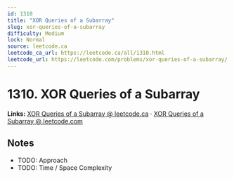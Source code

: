 ```yaml
--- 
id: 1310
title: "XOR Queries of a Subarray"
slug: xor-queries-of-a-subarray
difficulty: Medium
lock: Normal
source: leetcode.ca
leetcode_ca_url: https://leetcode.ca/all/1310.html
leetcode_url: https://leetcode.com/problems/xor-queries-of-a-subarray/
---
```


# 1310. XOR Queries of a Subarray

**Links:** [XOR Queries of a Subarray @ leetcode.ca](https://leetcode.ca/all/1310.html) · [XOR Queries of a Subarray @ leetcode.com](https://leetcode.com/problems/xor-queries-of-a-subarray/)

## Notes
- TODO: Approach
- TODO: Time / Space Complexity
